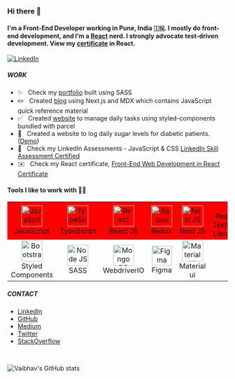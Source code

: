 ### Hi there 👋

#### I'm a Front-End Developer working in Pune, India :india:. I mostly do front-end development, and I’m a [React](https://reactjs.org/) nerd. I strongly advocate test-driven development. View my [certificate](https://coursera.org/share/f1dd8e3a2bffb37ec95dced4c60581d6 "Front-End Web Development with React Certificate") in React. 

[![LinkedIn](https://img.shields.io/badge/LinkedIn-0077B5?style=flat&logo=linkedin&logoColor=white)](https://www.linkedin.com/in/vaibhavmande/ "Vaibhav Mande on LinkedIn")

##### WORK

- ✨ &nbsp; Check my [portfolio](https://vaibhavmande.com/ "Vaibhav Mande") built using SASS
- :pencil2: &nbsp; Created [blog](https://vaibhavmande.com/jsnotes/ "jsnotes blog") using Next.js and MDX which contains JavaScript quick reference material
- :white_check_mark: &nbsp; Created [website](https://vaibhavmande.com/todo-today/ "Todo") to manage daily tasks using styled-components bundled with parcel
- 🔭  &nbsp; Created a website to log daily sugar levels for diabetic patients. ([Demo](https://vaibhavmande.com/sugar-log/))
- :page_facing_up: &nbsp; Check my LinkedIn Assessments - JavaScript & CSS [LinkedIn Skill Assessment Certified](https://www.linkedin.com/in/vaibhavmande/)
- :envelope: &nbsp; Check my React certificate, [Front-End Web Development in React Certificate](https://coursera.org/share/4be7bd76752ae1cf70e8dd89e70615ef 'Certificate')

#### Tools I like to work with 👨‍💻

<table align="">
  <tr bgcolor="red">
    <td align="center" width="96">
      <a href="#">
        <img src="https://upload.wikimedia.org/wikipedia/commons/thumb/9/99/Unofficial_JavaScript_logo_2.svg/1024px-Unofficial_JavaScript_logo_2.svg.png" width="48" height="48" alt="JavaScript" />
      </a>
      <br>JavaScript
    </td>
		<td align="center" width="96">
      <a href="#">
        <img src="https://upload.wikimedia.org/wikipedia/commons/thumb/4/4c/Typescript_logo_2020.svg/1200px-Typescript_logo_2020.svg.png" width="48" height="48" alt="TypeScript" />
      </a>
      <br>TypeScript
    </td>
		<td align="center" width="96">
      <a href="#">
        <img src="https://brandlogos.net/wp-content/uploads/2020/09/react-logo.png" width="48" height="48" alt="React" />
      </a>
      <br>React JS
    </td>
		<td align="center" width="96"> 
      <a href="#" >
        <img src="https://cdn.worldvectorlogo.com/logos/redux.svg" width="48" height="48" alt="Redux" />
      </a>
      <br>Redux
    </td>
		<td align="center" width="96"> 
      <a href="#" >
        <img src="https://raw.githubusercontent.com/samfromaway/samfromaway/master/.github/images/nextjs.png" width="48" height="48" alt="Next JS" />
      </a>
      <br>Next JS
    </td>
		<td align="center" width="96">
      <a href="#>
        <img src="https://testing-library.com/img/logo-large.png" width="48" height="48" alt="React" />
      </a>
      <br>React Testing Library
    </td>
  </tr>
	<tr>
		<td align="center" width="96">
      <a href="#">
        <img src="https://raw.githubusercontent.com/styled-components/brand/master/styled-components.png" width="48" height="48" alt="Bootstrap" />
      </a>
      <br>Styled Components
    </td>
		<td align="center" width="96">
      <a href="#">
        <img src="https://sass-lang.com/assets/img/styleguide/color-1c4aab2b.png" width="48" height="48" alt="Node JS" />
      </a>
      <br>SASS
    </td>
		<td align="center" width="96"> 
      <a href="#" >
        <img src="https://webdriver.io/img/logo-webdriver-io.png" width="48" height="48" alt="Mongo DB" />
      </a>
      <br>WebdriverIO
    </td>
		<td align="center" width="96">
      <a href="#">
        <img src="https://upload.wikimedia.org/wikipedia/commons/3/33/Figma-logo.svg" width="45" height="45" alt="Figma" />
      </a>
      <br>Figma
    </td>
    <td align="center" width="96">
      <a href="#">
        <img src="https://media.zeemly.com/zeemly/product/material-ui.png" width="48" height="48" alt="Material UI" />
      </a>
      <br>Material ui
    </td>
  </tr>
</table>

##### CONTACT
- [LinkedIn](https://www.linkedin.com/in/vaibhavmande/ "Vaibhav Mande on LinkedIn") 
- [GitHub](https://github.com/vaibhavmande "Vaibhav Mande on GitHub") 
- [Medium](https://vaibhavmande.medium.com/ "Vaibhav Mande on Medium") 
- [Twitter](https://twitter.com/vaibhvmande "Vaibhav Mande on Twitter") 
- [StackOverflow](https://stackoverflow.com/u/2157907 "Vaibhav Mande on StackOverflow")

<br/>

![Vaibhav's GitHub stats](https://github-readme-stats.vercel.app/api?username=vaibhavmande&show_icons=true&theme=buefy&hide=contribs&count_private=true)